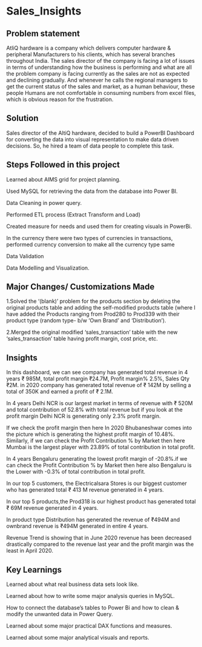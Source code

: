 # Sales_Insights
## Problem statement
AtliQ hardware is a company which delivers computer hardware & peripheral Manufacturers to his clients, which has several branches throughout India. The sales director of the company is facing a lot of issues in terms of understanding how the business is performing and what are all the problem company is facing currently as the sales are not as expected and declining gradually. And whenever he calls the regional managers to get the current status of the sales and market, as a human behaviour, these people Humans are not comfortable in consuming numbers from excel files, which is obvious reason for the frustration.

## Solution
Sales director of the AltiQ hardware, decided to build a PowerBI Dashboard for converting the data into visual representation to make data driven decisions. So, he hired a team of data people to complete this task.


## Steps Followed in this project
Learned about AIMS grid for project planning.

Used MySQL for retrieving the data from the database into Power BI.

Data Cleaning in power query.

Performed ETL process (Extract Transform and Load)

Created measure for needs and used them for creating visuals in PowerBi.

In the currency there were two types of currencies in transactions, performed currency conversion to make all the currency type same

Data Validation

Data Modelling and Visualization.

## Major Changes/ Customizations Made
1.Solved the ‘(blank)’ problem for the products section by deleting the original products table and adding the self-modified products table (where I have added the Products ranging from Prod280 to Prod339 with their product type (random type- b/w ‘Own Brand’ and ‘Distribution’). 

2.Merged the original modified ‘sales_transaction’ table with the new ‘sales_transaction’ table having profit margin, cost price, etc.

## Insights
In this dashboard, we can see company has generated total revenue in 4 years ₹ 985M, total profit margin ₹24.7M, Profit margin% 2.5%, Sales Qty ₹2M. in 2020 company has generated total revenue of ₹ 142M by selling a total of 350K and earned a profit of ₹ 2.1M.

In 4 years Delhi NCR is our largest market in terms of revenue with ₹ 520M and total contribution of 52.8% with total revenue but if you look at the profit margin Delhi NCR is generating only 2.3% profit margin.

If we check the profit margin then here In 2020 Bhubaneshwar comes into the picture which is generating the highest profit margin of 10.48%. Similarly, if we can check the Profit Contribution % by Market then here Mumbai is the largest player with 23.89% of total contribution in total profit.

In 4 years Bengaluru generating the lowest profit margin of -20.8%.if we can check the Profit Contribution % by Market then here also Bengaluru is the Lower with -0.3% of total contribution in total profit.

In our top 5 customers, the Electricalsara Stores is our biggest customer who has generated total ₹ 413 M revenue generated in 4 years.

In our top 5 products,the Prod318 is our highest product has generated total ₹ 69M revenue generated in 4 years.

In product type Distribution has generated the revenue of ₹494M and ownbrand revenue is ₹494M generated in entire 4 years.

Revenue Trend is showing that in June 2020 revenue has been decreased drastically compared to the revenue last year and the profit margin was the least in April 2020.
## Key Learnings

Learned about what real business data sets look like.

Learned about how to write some major analysis queries in MySQL.

How to connect the database’s tables to Power Bi and how to clean & modify the unwanted data in Power Query.

Learned about some major practical DAX functions and measures.

Learned about some major analytical visuals and reports.
